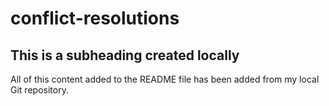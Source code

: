 # conflict-resolutions

## This is a subheading created locally

All of this content added to the README file has been added from my local Git repository.
